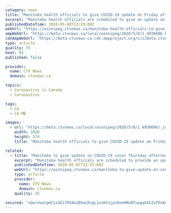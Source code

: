 ```yaml
---
category: news
title: "Manitoba health officials to give COVID-19 update on Friday afternoon"
excerpt: "Manitoba health officials are scheduled to give an update on COVID-19 cases on Friday afternoon. Dr. Brent Roussin, chief provincial public health officer, and Lanette Siragusa, Shared Health’s chief nursing officer,"
publishedDateTime: 2020-05-08T13:29:00Z
webUrl: "https://winnipeg.ctvnews.ca/manitoba-health-officials-to-give-covid-19-update-on-friday-afternoon-1.4930606"
ampWebUrl: "https://beta.ctvnews.ca/local/winnipeg/2020/5/8/1_4930606.html"
cdnAmpWebUrl: "https://beta-ctvnews-ca.cdn.ampproject.org/c/s/beta.ctvnews.ca/local/winnipeg/2020/5/8/1_4930606.html"
type: article
quality: 75
heat: 85
published: false

provider:
  name: CTV News
  domain: ctvnews.ca

topics:
  - Coronavirus in Canada
  - Coronavirus

tags:
  - CA
  - CA-MB

images:
  - url: "https://beta.ctvnews.ca/local/winnipeg/2020/5/8/1_4930606/_jcr_content/root/responsivegrid/image.coreimg.jpg"
    width: 1020
    height: 574
    title: "Manitoba health officials to give COVID-19 update on Friday afternoon"

related:
  - title: "Manitoba to give update on COVID-19 cases Thursday afternoon"
    excerpt: "Manitoba health officials are scheduled to provide an update on COVID-19 cases in the province on Thursday afternoon."
    publishedDateTime: 2020-05-07T13:51:00Z
    webUrl: "https://winnipeg.ctvnews.ca/manitoba-to-give-update-on-covid-19-cases-thursday-afternoon-1.4928857"
    type: article
    provider:
      name: CTV News
      domain: ctvnews.ca
    quality: 35

secured: "xQwrdaatpmCziGE1fOVAw1B5wLRsgL1vsWYsjpsKoeHNvBTuwgqhAtZuTEnAoaGniMUOE2w9h3YbD53rgsvLN6cjxZhPMxQFU3FiDQcm4q5KZniLnwCpQwXvMr+laBmKvZlUf/1CJNNe7Aw19ZbpRbmrpXycuUtf5NHD7uP9F5fWUvQ4csSpEFrJwHlIG/7SVEmzVOmWaUbTUpZbTh8LM3Y7OY8/LbWddtxBJ9hNLWHh4bBpSS5llCMZqRKY6/ymDOtj0j+4AIFDb8XxWQUGSI1NXHLqVijEXpIDHT2mstVfgN+U/Ts9c30yecfDMb+1;XRFsVbcW0YZ+5V+VHt7Vpg=="
---
```


